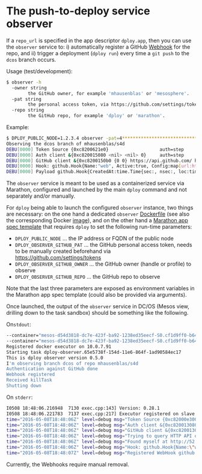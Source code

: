 # The push-to-deploy service observer

If a `repo_url` is specified in the app descriptor `dploy.app`, then you can use the `observer` service to: i) automatically register a GitHub [Webhook](https://developer.github.com/webhooks/) for the repo, and ii) trigger a deployment (`dploy run`) every time a `git push` to the `dcos` branch occurs.

Usage (test/development):

```bash
$ observer -h
  -owner string
    	the GitHub owner, for example 'mhausenblas' or 'mesosphere'.
  -pat string
    	the personal access token, via https://github.com/settings/tokens
  -repo string
    	the GitHub repo, for example 'dploy' or 'marathon'.
```

Example:

```bash
$ DPLOY_PUBLIC_NODE=1.2.3.4 observer -pat=4**************************************c -owner=mhausenblas -repo=s4d
Observing the dcos branch of mhausenblas/s4d
DEBU[0000] Token Source {0xc8200621e0}                   auth=step
DEBU[0000] Auth client &{0xc820015080 <nil> <nil> 0}     auth=step
DEBU[0000] GitHub client &{0xc8200150b0 {0 0} https://api.github.com/ https://uploads.github.com/ go-github/0.1 {0 0} [{0 0 {{0 0 <nil>}}} {0 0 {{0 0 <nil>}}}] 0 0xc82002c028 0xc82002c030 0xc82002c038 0xc82002c040 0xc82002c048 0xc82002c050 0xc82002c058 0xc82002c060 0xc82002c068 0xc82002c070 0xc82002c078 0xc82002c080 0xc82002c088}  auth=done
DEBU[0000] Hook: github.Hook{Name:"web", Active:true, Config:map[url:http://localhost:8888/dploy]}  observe=register
DEBU[0000] Payload github.Hook{CreatedAt:time.Time{sec:, nsec:, loc:time.Location{name:"UTC", cacheStart:, cacheEnd:}}, UpdatedAt:time.Time{sec:, nsec:, loc:time.Location{name:"UTC", cacheStart:, cacheEnd:}}, Name:"web", URL:"https://api.github.com/repos/mhausenblas/s4d/hooks/8319869", Events:["push"], Active:true, Config:map[url:http://localhost:8888/dploy], ID:8319869}
```

The `observer` service is meant to be used as a containerized service via Marathon, configured and launched by the main `dploy` command and not separately and/or manually.

For `dploy` being able to launch the configured `observer` instance, two things are necessary: on the one hand a dedicated `observer` [Dockerfile](Dockerfile) (see also the corresponding Docker [image](https://hub.docker.com/r/mhausenblas/dploy-observer/)), and on the other hand a [Marathon app spec template](observer.json) that requires `dploy` to set the following run-time parameters:

- `DPLOY_PUBLIC_NODE` ... the IP address or FQDN of the public node
- `DPLOY_OBSERVER_GITHUB_PAT` ... the GitHub personal access token, needs to be manually created beforehand via https://github.com/settings/tokens
- `DPLOY_OBSERVER_GITHUB_OWNER` ... the GitHub owner (handle or profile) to observe
- `DPLOY_OBSERVER_GITHUB_REPO` ... the GitHub repo to observe

Note that the last three parameters are exposed as environment variables in the Marathon app spec template (could also be provided via arguments).

Once launched, the output of the `observer` service in DC/OS (Mesos view, drilling down to the task sandbox) should be something like the following.

On`stdout`:

```bash
--container="mesos-d54d3818-dc7e-423f-ba92-1238ed35eecf-S0.cf1d9ff0-b644-477b-b2c3-26f0925c63d2" --docker="docker" --docker_socket="/var/run/docker.sock" --help="false" --initialize_driver_logging="true" --launcher_dir="/opt/mesosphere/packages/mesos--cdba65a401eec9e5583daaa84fb10c91d2373d51/libexec/mesos" --logbufsecs="0" --logging_level="INFO" --mapped_directory="/mnt/mesos/sandbox" --quiet="false" --sandbox_directory="/var/lib/mesos/slave/slaves/d54d3818-dc7e-423f-ba92-1238ed35eecf-S0/frameworks/d54d3818-dc7e-423f-ba92-1238ed35eecf-0000/executors/dploy-observer.65e5738f-154d-11e6-864f-1ad90584ec17/runs/cf1d9ff0-b644-477b-b2c3-26f0925c63d2" --stop_timeout="0ns"
--container="mesos-d54d3818-dc7e-423f-ba92-1238ed35eecf-S0.cf1d9ff0-b644-477b-b2c3-26f0925c63d2" --docker="docker" --docker_socket="/var/run/docker.sock" --help="false" --initialize_driver_logging="true" --launcher_dir="/opt/mesosphere/packages/mesos--cdba65a401eec9e5583daaa84fb10c91d2373d51/libexec/mesos" --logbufsecs="0" --logging_level="INFO" --mapped_directory="/mnt/mesos/sandbox" --quiet="false" --sandbox_directory="/var/lib/mesos/slave/slaves/d54d3818-dc7e-423f-ba92-1238ed35eecf-S0/frameworks/d54d3818-dc7e-423f-ba92-1238ed35eecf-0000/executors/dploy-observer.65e5738f-154d-11e6-864f-1ad90584ec17/runs/cf1d9ff0-b644-477b-b2c3-26f0925c63d2" --stop_timeout="0ns"
Registered docker executor on 10.0.7.91
Starting task dploy-observer.65e5738f-154d-11e6-864f-1ad90584ec17
This is dploy observer version 0.5.0
I'm observing branch dcos of repo mhausenblas/s4d
Authentication against GitHub done
Webhook registered
Received killTask
Shutting down
```

On `stderr`:

```bash
I0508 18:48:06.216948  7130 exec.cpp:143] Version: 0.28.1
I0508 18:48:06.221783  7137 exec.cpp:217] Executor registered on slave d54d3818-dc7e-423f-ba92-1238ed35eecf-S0
time="2016-05-08T18:48:06Z" level=debug msg="Token Source {0xc82000e300}" auth=step 
time="2016-05-08T18:48:06Z" level=debug msg="Auth client &{0xc820013080 <nil> <nil> 0}" auth=step 
time="2016-05-08T18:48:06Z" level=debug msg="GitHub client &{0xc8200130b0 {0 0} https://api.github.com/ https://uploads.github.com/ go-github/0.1 {0 0} [{0 0 {{0 0 <nil>}}} {0 0 {{0 0 <nil>}}}] 0 0xc82002a030 0xc82002a038 0xc82002a040 0xc82002a048 0xc82002a050 0xc82002a058 0xc82002a060 0xc82002a068 0xc82002a070 0xc82002a078 0xc82002a080 0xc82002a088 0xc82002a090}" auth=done 
time="2016-05-08T18:48:06Z" level=debug msg="Trying to query HTTP API of http://leader.mesos:8123" sd=step 
time="2016-05-08T18:48:06Z" level=debug msg="Found myself at http://52.37.239.156:8849" sd=done 
time="2016-05-08T18:48:06Z" level=debug msg="Hook: github.Hook{Name:\"web\", Active:true, Config:map[url:http://52.37.239.156:8849/dploy]}" observe=register 
time="2016-05-08T18:48:07Z" level=debug msg="Registered WebHook github.Hook{CreatedAt:time.Time{sec:, nsec:, loc:time.Location{name:\"UTC\", cacheStart:, cacheEnd:}}, UpdatedAt:time.Time{sec:, nsec:, loc:time.Location{name:\"UTC\", cacheStart:, cacheEnd:}}, Name:\"web\", URL:\"https://api.github.com/repos/mhausenblas/s4d/hooks/8321735\", Events:[\"push\"], Active:true, Config:map[url:http://52.37.239.156:8849/dploy], ID:8321735}" observe=done 
```

Currently, the Webhooks require manual removal.
